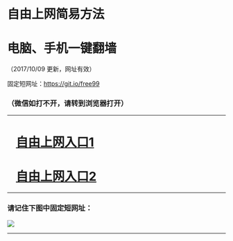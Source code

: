﻿# 自由上网简易方法

# 电脑、手机一键翻墙

（2017/10/09 更新，网址有效）

固定短网址：https://git.io/free99

### （微信如打不开，请转到浏览器打开）


***





# &nbsp;&nbsp; <a href="http://ft1117812205.fwq-tz-1001.info/fwqtz01.html?t=10090017461 " target="_blank">自由上网入口1</a>
# &nbsp;&nbsp; <a href="http://ft59979999.fwq-tz-1002.info/fwqtz02.html?t=100900130013 " target="_blank">自由上网入口2</a>
***

### 请记住下图中固定短网址：

<img src="https://s3-us-west-2.amazonaws.com/fwq-1001/yjfq-20170905okok.png" /> 


***

